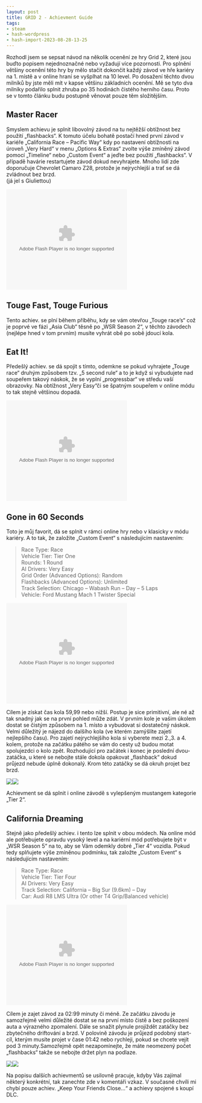 ```yaml
---
layout: post
title: GRID 2 - Achievment Guide
tags:
- steam
- hash-wordpress
- hash-import-2023-08-28-13-25
---
```


Rozhodl jsem se sepsat návod na několik ocenění ze hry Grid 2, které jsou buďto popisem nejednoznačné nebo vyžadují více pozornosti. Pro splnění většiny ocenění této hry by mělo stačit dokončit každý závod ve hře kariéry na 1. místě a v online hraní se vyšplhat na 10 level. Po dosažení těchto dvou milníků by jste měli mít v kapse většinu základních ocenění. Mě se tyto dva milníky podařilo splnit zhruba po 35 hodinách čistého herního času. Proto se v tomto článku budu postupně věnovat pouze těm složitějším.

<!--more-->

## Master Racer

Smyslem achievu je splnit libovolný závod na tu nejtěžší obtížnost bez použití „flashbacks“. K tomuto účelu bohatě postačí hned první závod v kariéře „California Race – Pacific Way“ kdy po nastavení obtížnosti na úroveň „Very Hard“ v menu&nbsp;„Options & Extras“ zvolte výše zmíněný závod pomocí „Timeline“ nebo „Custom Event“ a jeďte bez použití „flashbacks“. V případě havárie restartujete závod dokud nevyhrajete. Mnoho lidí zde doporučuje Chevrolet Camaro Z28, protože je nejrychlejší a trať se dá zvládnout bez brzd.  
(já jel s&nbsp;Giuliettou)

<object width="320" height="266" classid="clsid:d27cdb6e-ae6d-11cf-96b8-444553540000" codebase="http://download.macromedia.com/pub/shockwave/cabs/flash/swflash.cab#version=6,0,40,0"><param name="allowFullScreen" value="true">
<param name="src" value="http://youtube.googleapis.com/v/DP61sQ7JkU0&amp;source=uds">
<param name="allowfullscreen" value="true">
<embed width="320" height="266" type="application/x-shockwave-flash" src="http://youtube.googleapis.com/v/DP61sQ7JkU0&amp;source=uds" allowfullscreen="allowfullscreen"></embed></object>

## Touge Fast, Touge Furious

Tento achiev. se plní během příběhu, kdy se vám otevřou „Touge race’s“ což je poprvé ve fázi „Asia Club“ těsně po „WSR Season 2“, v těchto závodech (nejlépe hned v tom prvním) musíte vyhrát obě po sobě jdoucí kola.

## Eat It!

Předešlý achiev. se dá spojit s tímto, odemkne se pokud vyhrajete „Touge race“ druhým způsobem tzv.&nbsp;„5 second rule“ a to je když si vybudujete nad soupeřem takový náskok, že se vyplní „progressbar“ ve středu vaší obrazovky. Na obtížnost „Very Easy“či se špatným soupeřem v online módu to tak stejně většinou dopadá.

<object width="320" height="266" classid="clsid:d27cdb6e-ae6d-11cf-96b8-444553540000" codebase="http://download.macromedia.com/pub/shockwave/cabs/flash/swflash.cab#version=6,0,40,0"><param name="allowFullScreen" value="true">
<param name="src" value="http://youtube.googleapis.com/v/zkGJwFiVfDc&amp;source=uds">
<param name="allowfullscreen" value="true">
<embed width="320" height="266" type="application/x-shockwave-flash" src="http://youtube.googleapis.com/v/zkGJwFiVfDc&amp;source=uds" allowfullscreen="allowfullscreen"></embed></object>

## Gone in 60 Seconds

Toto je můj favorit, dá se splnit v rámci online hry nebo v klasicky v módu kariéry. A to tak, že založíte „Custom Event“ s následujícím nastavením:

> Race Type: Race  
> Vehicle Tier: Tier One  
> Rounds: 1 Round  
> AI Drivers: Very Easy  
> Grid Order (Advanced Options): Random  
> Flashbacks (Advanced Options): Unlimited  
> Track Selection: Chicago – Wabash Run – Day – 5 Laps  
> Vehicle: Ford Mustang Mach 1 Twister Special

<object width="320" height="266" classid="clsid:d27cdb6e-ae6d-11cf-96b8-444553540000" codebase="http://download.macromedia.com/pub/shockwave/cabs/flash/swflash.cab#version=6,0,40,0"><param name="allowFullScreen" value="true">
<param name="src" value="http://youtube.googleapis.com/v/Fx7wRskkcLU&amp;source=uds">
<param name="allowfullscreen" value="true">
<embed width="320" height="266" type="application/x-shockwave-flash" src="http://youtube.googleapis.com/v/Fx7wRskkcLU&amp;source=uds" allowfullscreen="allowfullscreen"></embed></object>

Cílem je získat čas kola 59,99 nebo nižší. Postup je sice primitivní, ale né až tak snadný jak se na první pohled může zdát. V prvním kole je vašim úkolem dostat se čistým způsobem na 1. místo a vybudovat si dostatečný náskok. Velmi důležitý je nájezd do dalšího kola (ve kterém zamýšlíte zajetí nejlepšího času). Pro zajetí nejrychlejšího kola si vyberete mezi 2.,3. a 4. kolem, protože na začátku pátého se vám do cesty už budou motat spolujezdci o kolo zpět. Rozhodující pro začátek i konec je poslední dvou-zatáčka, u které se nebojte stále dokola opakovat „flashback“ dokud průjezd nebude úplně dokonalý. Krom této zatáčky se dá okruh projet bez brzd.

[![](http://1.bp.blogspot.com/-IVP2Vv7cza0/Ups-klcvnTI/AAAAAAAAFis/QLoKU7PSMaU/s200/2013-12-01_00008.jpg)](http://1.bp.blogspot.com/-IVP2Vv7cza0/Ups-klcvnTI/AAAAAAAAFis/QLoKU7PSMaU/s1600/2013-12-01_00008.jpg)[![](http://3.bp.blogspot.com/-2_LiySRF9tU/Ups-aT6coWI/AAAAAAAAFik/frU4MNravKI/s200/2013-12-01_00004.jpg)](http://3.bp.blogspot.com/-2_LiySRF9tU/Ups-aT6coWI/AAAAAAAAFik/frU4MNravKI/s1600/2013-12-01_00004.jpg)

Achievment se dá splnit i online závodě s vylepšeným mustangem kategorie „Tier 2“.

## California Dreaming

Stejně jako předešlý achiev. i tento lze splnit v obou módech. Na online mód ale potřebujete opravdu vysoký level a na kariérní mód potřebujete být v „WSR Season 5“ na to, aby se Vám odemkly dobré „Tier 4“ vozidla. Pokud tedy splňujete výše zmíněnou podmínku, tak založte „Custom Event“ s následujícím nastavením:

> Race Type: Race  
> Vehicle Tier: Tier Four  
> AI Drivers: Very Easy  
> Track Selection: California – Big Sur (9.6km) – Day  
> Car: Audi R8 LMS Ultra (Or other T4 Grip/Balanced vehicle)

<object width="320" height="266" classid="clsid:d27cdb6e-ae6d-11cf-96b8-444553540000" codebase="http://download.macromedia.com/pub/shockwave/cabs/flash/swflash.cab#version=6,0,40,0"><param name="allowFullScreen" value="true">
<param name="src" value="http://youtube.googleapis.com/v/K4PiYR6FYVs&amp;source=uds">
<param name="allowfullscreen" value="true">
<embed width="320" height="266" type="application/x-shockwave-flash" src="http://youtube.googleapis.com/v/K4PiYR6FYVs&amp;source=uds" allowfullscreen="allowfullscreen"></embed></object>

Cílem je zajet závod za 02:99 minuty či méně. Ze začátku závodu je samozřejmě velmi důležité dostat se na první místo čistě a bez poškození auta a výrazného zpomalení. Dále se snažit plynule projíždět zatáčky bez zbytečného driftování a brzd. V polovině závodu je průjezd podobný start-cíl, kterým musíte projet v čase 01:42 nebo rychleji, pokud se chcete vejít pod 3 minuty.Samozřejmě opět nezapomínejte, že máte neomezený počet „flashbacks“ takže se nebojte držet plyn na podlaze.

[![](http://2.bp.blogspot.com/-SpBSYGlHPfI/Upt9Ojn5ZuI/AAAAAAAAFjc/SSoexqY8cdQ/s200/2013-12-01_00017.jpg)](http://2.bp.blogspot.com/-SpBSYGlHPfI/Upt9Ojn5ZuI/AAAAAAAAFjc/SSoexqY8cdQ/s1600/2013-12-01_00017.jpg)[![](http://4.bp.blogspot.com/-U_9jho0bB0c/Upt9IAm31ZI/AAAAAAAAFjI/2z3bpMUayqI/s200/2013-12-01_00009.jpg)](http://4.bp.blogspot.com/-U_9jho0bB0c/Upt9IAm31ZI/AAAAAAAAFjI/2z3bpMUayqI/s1600/2013-12-01_00009.jpg)

Na popisu dalších achievmentů se usilovně pracuje, kdyby Vás zajímal některý konkrétní, tak zanechte zde v komentáři vzkaz. V současné chvíli mi chybí pouze achiev. „Keep Your Friends Close…“ a achievy spojené s koupí DLC.

<!--kg-card-end: html-->